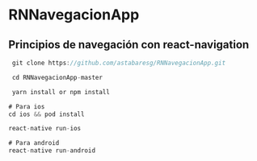 # RNNavegacionApp
## Principios de navegación con react-navigation

```TypeScript
 git clone https://github.com/astabaresg/RNNavegacionApp.git

 cd RNNavegacionApp-master

 yarn install or npm install

# Para ios
cd ios && pod install

react-native run-ios

# Para android
react-native run-android
```
